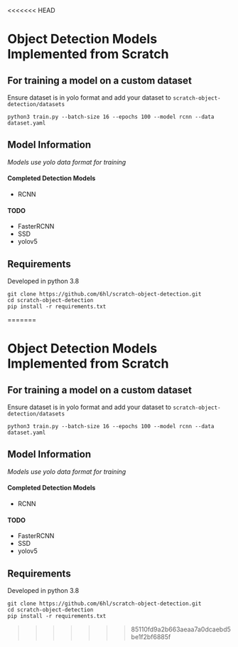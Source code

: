 <<<<<<< HEAD
# Object Detection Models Implemented from Scratch

## For training a model on a custom dataset
Ensure dataset is in yolo format and add your dataset to `scratch-object-detection/datasets`

```
python3 train.py --batch-size 16 --epochs 100 --model rcnn --data dataset.yaml
```

## Model Information
*Models use yolo data format for training*

#### Completed Detection Models
* RCNN

#### TODO
* FasterRCNN
* SSD
* yolov5



## Requirements
Developed in python 3.8
```
git clone https://github.com/6hl/scratch-object-detection.git
cd scratch-object-detection
pip install -r requirements.txt
```
=======
# Object Detection Models Implemented from Scratch

## For training a model on a custom dataset
Ensure dataset is in yolo format and add your dataset to `scratch-object-detection/datasets`

```
python3 train.py --batch-size 16 --epochs 100 --model rcnn --data dataset.yaml
```

## Model Information
*Models use yolo data format for training*

#### Completed Detection Models
* RCNN

#### TODO
* FasterRCNN
* SSD
* yolov5



## Requirements
Developed in python 3.8
```
git clone https://github.com/6hl/scratch-object-detection.git
cd scratch-object-detection
pip install -r requirements.txt
```
>>>>>>> 85110fd9a2b663aeaa7a0dcaebd5be1f2bf6885f
